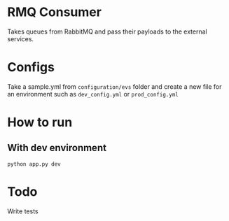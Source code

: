 # RMQ Consumer
Takes queues from RabbitMQ and pass their payloads to the external services.

# Configs
Take a sample.yml from ```configuration/evs``` folder and create a new file for an environment such as ```dev_config.yml``` or ```prod_config.yml```

# How to run

## With dev environment
```python app.py dev```

# Todo
Write tests